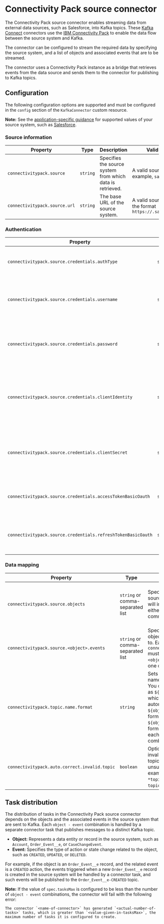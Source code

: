 # Connectivity Pack source connector

The Connectivity Pack source connector enables streaming data from external data sources, such as Salesforce, into Kafka topics. These [Kafka Connect](http://kafka.apache.org/documentation.html#connect) connectors use the [IBM Connectivity Pack](../ibm-connectivity-pack/README.md) to enable the data flow between the source system and Kafka.

The connector can be configured to stream the required data by specifying the source system, and a list of objects and associated events that are to be streamed.

The connector uses a Connectivity Pack instance as a bridge that retrieves events from the data source and sends them to the connector for publishing to Kafka topics.

## Configuration

The following configuration options are supported and must be configured in the `config` section of the `KafkaConnector` custom resource.

**Note:** See the [application-specific guidance](../applications/) for supported values of your source system, such as [Salesforce](../applications/salesforce.md).

### Source information

| Property | Type  | Description | Valid values |
| --- | --- | --- | --- |
| `connectivitypack.source` | `string` | Specifies the source system from which data is retrieved. | A valid source, for example, `salesforce` |
| `connectivitypack.source.url` | `string` | The base URL of the source system. | A valid source URL in the format `https://.salesforce.com` |

### Authentication

| Property | Type | Description | Valid values |
| --- | --- | --- | --- |
| `connectivitypack.source.credentials.authType` | `string` | Specifies the authentication type for the source system. | Supported types, for example, `OAUTH2_PASSWORD` or `BASIC_OAUTH` |
| `connectivitypack.source.credentials.username` | `string` | The username associated with the source system's credentials. Required for `OAUTH2_PASSWORD`. | The username used for authentication. |
| `connectivitypack.source.credentials.password` | `string` | The password associated with the source system's credentials. Required for `OAUTH2_PASSWORD`. | The password used for authentication. |
| `connectivitypack.source.credentials.clientIdentity` | `string`  | The client identity of the application to which the source system is connected to. Required for both `OAUTH2_PASSWORD` and `BASIC_OAUTH`. | The client identity of the application to which the source system is connected to. |
| `connectivitypack.source.credentials.clientSecret` | `string`  | The client secret of the source application's connected app. Required for both `OAUTH2_PASSWORD` and `BASIC_OAUTH`. | The client secret of the source application's connected app. |
| `connectivitypack.source.credentials.accessTokenBasicOauth` | `string` | The OAuth access token used for authentication. Required for `BASIC_OAUTH`. |  A valid access token that complies with the source system's requirements. |
| `connectivitypack.source.credentials.refreshTokenBasicOauth` | `string` | The refresh token used to renew the OAuth access token. Required for `BASIC_OAUTH`. | A valid refresh token that complies with the source system's requirements.  |

### Data mapping

| Property                                      | Type                             | Description                                                                                                                                                                                                                                                                                                                                                                 | Valid values                                                                                                                                  |
| --------------------------------------------- | -------------------------------- | --------------------------------------------------------------------------------------------------------------------------------------------------------------------------------------------------------------------------------------------------------------------------------------------------------------------------------------------------------------------------- | --------------------------------------------------------------------------------------------------------------------------------------------- |
| `connectivitypack.source.objects`             | `string` or comma-separated list | Specifies the objects in the source system that the connector will interact with. You can provide either a single object, or a comma-separated list of objects.                                                                                                                                                                                                             | Values depend on your source system. In Salesforce, valid values are any of the `Platform Event` or `Change Data Capture` supporting objects. |
| `connectivitypack.source.<object>.events`     | `string` or comma-separated list | Specifies the events for each object that the connector listens to. Each object specified in `connectivitypack.source.objects` must have corresponding events. `<object>` must be replaced with one of the specified objects.                                                                                                                                               | Events supported by each object on your source system. In Salesforce, valid events are `CREATED`, `UPDATED`, or `DELETED`.                    |
| `connectivitypack.topic.name.format`          | `string`                         | Sets the format for Kafka topic names created by the connector. You can use placeholders such as `${object}` and `${eventType}`, which the connector will replace automatically. Including `${object}` or `${eventType}` in the format is optional. For example, `${object}-topic-name` is a valid format. A topic will be created for each `object-eventType` combination. | Default: `${object}-${eventType}`                                                                                                             |
| `connectivitypack.auto.correct.invalid.topic` | `boolean`                        | Optional: Automatically converts invalid topic names to valid Kafka topic names by replacing unsupported characters. For example, the topic name `*topicname` will be converted to `-topicname` by replacing `*` with `-`.                                                                                                                                                  | `true` or `false`                                                                                                                             |

## Task distribution

The distribution of tasks in the Connectivity Pack source connector depends on the objects and the associated events in the source system that are sent to Kafka. Each `object - event` combination is handled by a separate connector task that publishes messages to a distinct Kafka topic.

- **Object:** Represents a data entity or record in the source system, such as `Account`, `Order_Event__e`, or `CaseChangeEvent`.
- **Event:** Specifies the type of action or state change related to the object, such as `CREATED`, `UPDATED`, or `DELETED`.

For example, if the object is an `Order_Event__e` record, and the related event is a `CREATED` action, the events triggered when a new `Order_Event__e` record is created in the source system will be handled by a connector task, and such events will be published to the `Order_Event__e-CREATED` topic.

**Note:** If the value of `spec.tasksMax` is configured to be less than the number of `object - event` combinations, the connector will fail with the following error:

```shell
The connector `<name-of-connector>` has generated `<actual-number-of-tasks>` tasks, which is greater than `<value-given-in-tasksMax>`, the maximum number of tasks it is configured to create.
```
